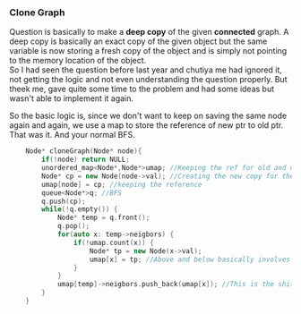 ### Clone Graph

Question is basically to make a **deep copy** of the given **connected** graph. A deep copy is basically an exact copy of the given object but the same variable is now storing a fresh copy of the object and is simply not pointing to the memory location of the object. \
So I had seen the question before last year and chutiya me had ignored it, not getting the logic and not even understanding the question properly. But theek me, gave quite some time to the problem and had some ideas but wasn't able to implement it again.

So the basic logic is, since we don't want to keep on saving the same node again and again, we use a map to store the reference of new ptr to old ptr. That was it. And your normal BFS. 

```c++
    Node* cloneGraph(Node* node){
        if(!node) return NULL;
        unordered_map<Node*,Node*>umap; //Keeping the ref for old and new ptr here
        Node* cp = new Node(node->val); //Creating the new copy for the node.
        umap[node] = cp; //keeping the reference
        queue<Node*>q; //BFS
        q.push(cp);
        while(!q.empty()) {
            Node* temp = q.front();
            q.pop();
            for(auto x: temp->neigbors) {
                if(!umap.count(x)) {
                    Node* tp = new Node(x->val);
                    umap[x] = tp; //Above and below basically involves creating the new nodes for the neighbor of the current node
                }
            }
            umap[temp]->neigbors.push_back(umap[x]); //This is the shit I suck at. So what is being done here is umap[temp] already exists in our map. See the first cp node that we made, it's basically that. Now we need to save the neighbors of this node as well and we are pushing those only. 
        }
    }
```

